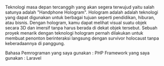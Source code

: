 Teknologi masa depan tercanggih yang akan segera terwujud yaitu salah satunya adalah
"Handphone Hologram". Hologram adalah adalah teknologi yang dapat digunakan untuk berbagai tujuan seperti pendidikan, hiburan, atau bisnis. 
Dengan hologram, kamu dapat melihat visual suatu objek secara 3D dan imersif tanpa harus berada di dekat objek tersebut.
Sebuah proyek menarik dengan teknologi hologram pernah dilakukan untuk membuat penonton berinteraksi langsung dengan survivor holocaust 
tanpa keberadaannya di panggung.

Bahasa Pemrograman yang saya gunakan : PHP
Framework yang saya gunakan : Laravel